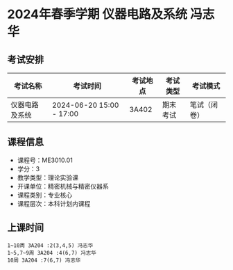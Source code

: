 # 2024年春季学期 仪器电路及系统 冯志华




## 考试安排

| 考试名称 | 考试时间 | 考试地点 | 考试类型 | 考试模式 |
| -------- | -------- | -------- | -------- | -------- |
| 仪器电路及系统 | 2024-06-20 15:00 - 17:00 | 3A402 | 期末考试 | 笔试（闭卷） |





## 课程信息

- 课程号：ME3010.01
- 学分：3
- 教学类型：理论实验课
- 开课单位：精密机械与精密仪器系
- 课程类别：专业核心
- 课程层次：本科计划内课程

## 上课时间

```
1~10周 3A204 :2(3,4,5) 冯志华
1~5,7~9周 3A204 :4(6,7) 冯志华
10周 3A204 :7(6,7) 冯志华
```

